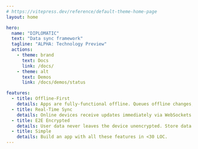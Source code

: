 ```yaml
---
# https://vitepress.dev/reference/default-theme-home-page
layout: home

hero:
  name: "DIPLOMATIC"
  text: "Data sync framework"
  tagline: "ALPHA: Technology Preview"
  actions:
    - theme: brand
      text: Docs
      link: /docs/
    - theme: alt
      text: Demos
      link: /docs/demos/status

features:
  - title: Offline-First
    details: Apps are fully-functional offline. Queues offline changes, then syncs when back online.
  - title: Real-Time Sync
    details: Online devices receive updates immediately via WebSockets.
  - title: E2E Encrypted
    details: User data never leaves the device unencrypted. Store data on untrusted hosts with confidence.
  - title: Simple
    details: Build an app with all these features in <30 LOC.
---
```

